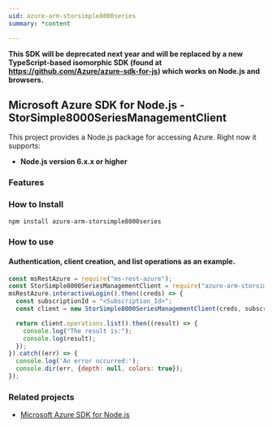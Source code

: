 ```yaml
---
uid: azure-arm-storsimple8000series
summary: *content

---
```

**This SDK will be deprecated next year and will be replaced by a new TypeScript-based isomorphic SDK (found at https://github.com/Azure/azure-sdk-for-js) which works on Node.js and browsers.**
## Microsoft Azure SDK for Node.js - StorSimple8000SeriesManagementClient

This project provides a Node.js package for accessing Azure. Right now it supports:
- **Node.js version 6.x.x or higher**

### Features


### How to Install

```bash
npm install azure-arm-storsimple8000series
```

### How to use

#### Authentication, client creation, and list operations as an example.

```javascript
const msRestAzure = require("ms-rest-azure");
const StorSimple8000SeriesManagementClient = require("azure-arm-storsimple8000series");
msRestAzure.interactiveLogin().then((creds) => {
  const subscriptionId = "<Subscription_Id>";
  const client = new StorSimple8000SeriesManagementClient(creds, subscriptionId);

  return client.operations.list().then((result) => {
    console.log("The result is:");
    console.log(result);
  });
}).catch((err) => {
  console.log('An error occurred:');
  console.dir(err, {depth: null, colors: true});
});
```
### Related projects

- [Microsoft Azure SDK for Node.js](https://github.com/Azure/azure-sdk-for-node)
